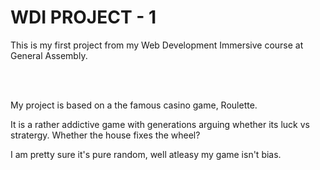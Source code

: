 # WDI PROJECT - 1
This is my first project from my Web Development Immersive course at General Assembly.

<br>
</br>

My project is based on a the famous casino game, Roulette.

It is a rather addictive game with generations arguing whether its luck vs stratergy. Whether the house fixes the wheel? 

I am pretty sure it's pure random, well atleasy my game isn't bias.



